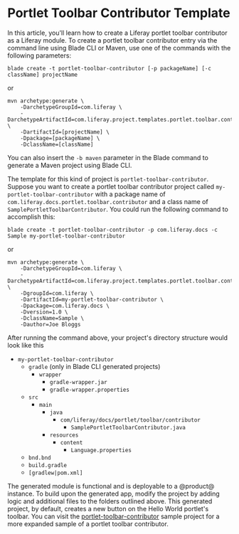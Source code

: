 # Portlet Toolbar Contributor Template [](id=portlet-toolbar-contributor-template)

In this article, you'll learn how to create a Liferay portlet toolbar
contributor as a Liferay module. To create a portlet toolbar contributor entry
via the command line using Blade CLI or Maven, use one of the commands with the
following parameters:

    blade create -t portlet-toolbar-contributor [-p packageName] [-c className] projectName

or

    mvn archetype:generate \
        -DarchetypeGroupId=com.liferay \
        -DarchetypeArtifactId=com.liferay.project.templates.portlet.toolbar.contributor \
        -DartifactId=[projectName] \
        -Dpackage=[packageName] \
        -DclassName=[className]

You can also insert the `-b maven` parameter in the Blade command to generate a
Maven project using Blade CLI.

The template for this kind of project is `portlet-toolbar-contributor`. Suppose
you want to create a portlet toolbar contributor project called
`my-portlet-toolbar-contributor` with a package name of
`com.liferay.docs.portlet.toolbar.contributor` and a class name of
`SamplePortletToolbarContributor`. You could run the following command to
accomplish this:

    blade create -t portlet-toolbar-contributor -p com.liferay.docs -c Sample my-portlet-toolbar-contributor

or

    mvn archetype:generate \
        -DarchetypeGroupId=com.liferay \
        -DarchetypeArtifactId=com.liferay.project.templates.portlet.toolbar.contributor \
        -DgroupId=com.liferay \
        -DartifactId=my-portlet-toolbar-contributor \
        -Dpackage=com.liferay.docs \
        -Dversion=1.0 \
        -DclassName=Sample \
        -Dauthor=Joe Bloggs

After running the command above, your project's directory structure would look
like this

- `my-portlet-toolbar-contributor`
    - `gradle` (only in Blade CLI generated projects)
        - `wrapper`
            - `gradle-wrapper.jar`
            - `gradle-wrapper.properties`
    - `src`
        - `main`
            - `java`
                - `com/liferay/docs/portlet/toolbar/contributor`
                    - `SamplePortletToolbarContributor.java`
            - `resources`
                - `content`
                    - `Language.properties`
    - `bnd.bnd`
    - `build.gradle`
    - `[gradlew|pom.xml]`

The generated module is functional and is deployable to a @product@ instance. To
build upon the generated app, modify the project by adding logic and additional
files to the folders outlined above. This generated project, by default, creates
a new button on the Hello World portlet's toolbar. You can visit the
[portlet-toolbar-contributor](https://github.com/liferay/liferay-blade-samples/tree/master/gradle/extensions/portlet-toolbar-contributor)
sample project for a more expanded sample of a portlet toolbar contributor.
